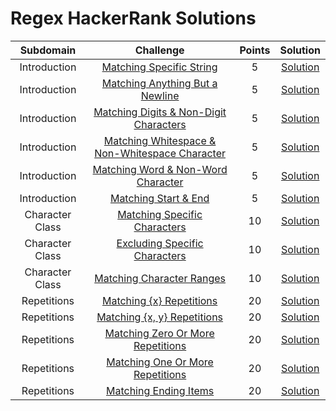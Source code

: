 # Regex HackerRank Solutions

|   Subdomain  	|          Challenge          	| Points 	| Solution 	|
|:------------:	|:---------------------------:	|:------:	|:--------:	|
| Introduction 	| [Matching Specific String](https://www.hackerrank.com/challenges/matching-specific-string/problem?]) 	|   5   	| [Solution](https://github.com/KOrfanakis/HackerRank-Solutions/blob/main/Regex/01-Introduction/01-Matching_Specific_String.py) 	|
| Introduction 	| [Matching Anything But a Newline](https://www.hackerrank.com/challenges/matching-anything-but-new-line/problem?]) 	|   5   	| [Solution](https://github.com/KOrfanakis/HackerRank-Solutions/blob/main/Regex/01-Introduction/02-Matching_Anything_But_a_Newline.py) 	|
| Introduction 	| [Matching Digits & Non-Digit Characters](https://www.hackerrank.com/challenges/matching-digits-non-digit-character/problem?]) 	|   5   	| [Solution](https://github.com/KOrfanakis/HackerRank-Solutions/blob/main/Regex/01-Introduction/03-Matching_Digits_%26_Non-Digit_Characters.py) 	|
| Introduction 	| [Matching Whitespace & Non-Whitespace Character](https://www.hackerrank.com/challenges/matching-whitespace-non-whitespace-character/problem?]) 	|   5   	| [Solution](https://github.com/KOrfanakis/HackerRank-Solutions/blob/main/Regex/01-Introduction/04-Matching_Whitespace_%26_Non-Whitespace_Character.py) 	|
| Introduction 	| [Matching Word & Non-Word Character](https://www.hackerrank.com/challenges/matching-word-non-word/problem?]) 	|   5   	| [Solution](https://github.com/KOrfanakis/HackerRank-Solutions/blob/main/Regex/01-Introduction/05-Matching_Word_%26_Non-Word_Character.py) 	|
| Introduction 	| [Matching Start & End](https://www.hackerrank.com/challenges/matching-start-end/problem?]) 	|   5   	| [Solution](https://github.com/KOrfanakis/HackerRank-Solutions/blob/main/Regex/01-Introduction/06-Matching_Start_%26_End.py) 	|
| Character Class 	| [Matching Specific Characters](https://www.hackerrank.com/challenges/matching-specific-characters/problem) 	|   10   	| [Solution](https://github.com/KOrfanakis/HackerRank-Solutions/blob/main/Regex/02-Character_Class/07-Matching_Specific_Characters.py) 	|
| Character Class 	| [Excluding Specific Characters](https://www.hackerrank.com/challenges/excluding-specific-characters/problem) 	|   10   	| [Solution](https://github.com/KOrfanakis/HackerRank-Solutions/blob/main/Regex/02-Character_Class/08-Excluding_Specific_Characters.py) 	|
| Character Class 	| [Matching Character Ranges](https://www.hackerrank.com/challenges/matching-range-of-characters/problem) 	|   10   	| [Solution](https://github.com/KOrfanakis/HackerRank-Solutions/blob/main/Regex/02-Character_Class/09-Matching_Character_Ranges.py) 	|
| Repetitions 	| [Matching {x} Repetitions](https://www.hackerrank.com/challenges/matching-x-repetitions/problem) 	|   20   	| [Solution](https://github.com/KOrfanakis/HackerRank-Solutions/blob/main/Regex/03-Repetitions/10-Matching_%7Bx%7D_Repetitions.py) 	|
| Repetitions 	| [Matching {x, y} Repetitions](https://www.hackerrank.com/challenges/matching-x-y-repetitions/problem) 	|   20   	| [Solution](https://github.com/KOrfanakis/HackerRank-Solutions/blob/main/Regex/03-Repetitions/11-Matching_%7Bx%2Cy%7D_Repetitions.py) 	|
| Repetitions 	| [Matching Zero Or More Repetitions](https://www.hackerrank.com/challenges/matching-zero-or-more-repetitions/problem) 	|   20   	| [Solution](https://github.com/KOrfanakis/HackerRank-Solutions/blob/main/Regex/03-Repetitions/12-Matching_Zero_Or_More_Repetitions.py) 	|
| Repetitions 	| [Matching One Or More Repetitions](https://www.hackerrank.com/challenges/matching-one-or-more-repititions/problem) 	|   20   	| [Solution](https://github.com/KOrfanakis/HackerRank-Solutions/blob/main/Regex/03-Repetitions/13-Matching_One_Or_More_Repetitions.py) 	|
| Repetitions 	| [Matching Ending Items](https://www.hackerrank.com/challenges/matching-ending-items/problem) 	|   20   	| [Solution](https://github.com/KOrfanakis/HackerRank-Solutions/blob/main/Regex/03-Repetitions/14-Matching_Ending_Items.py) 	|
